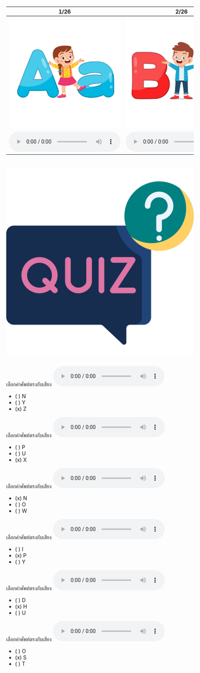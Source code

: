 <div class="carrousel">


|1/26|2/26|3/26|4/26|5/26|6/26|7/26|8/26|9/26|10/26|11/26|12/26|13/26|14/26|15/26|16/26|17/26|18/26|19/26|20/26|21/26|22/26|23/26|24/26|25/26|26/26|
| :----: | :----: | :----: | :----: | :----: | :----: | :----: | :----: | :----: | :----: | :----: | :----: | :----: | :----: | :----: | :----: | :----: | :----: | :----: | :----: | :----: | :----: | :----: | :----: | :----: | :----: |
|![](/media/img/alphabets__a.svg)|![](/media/img/alphabets__b.svg)|![](/media/img/alphabets__c.svg)|![](/media/img/alphabets__d.svg)|![](/media/img/alphabets__e.svg)|![](/media/img/alphabets__f.svg)|![](/media/img/alphabets__g.svg)|![](/media/img/alphabets__h.svg)|![](/media/img/alphabets__i.svg)|![](/media/img/alphabets__j.svg)|![](/media/img/alphabets__k.svg)|![](/media/img/alphabets__l.svg)|![](/media/img/alphabets__m.svg)|![](/media/img/alphabets__n.svg)|![](/media/img/alphabets__o.svg)|![](/media/img/alphabets__p.svg)|![](/media/img/alphabets__q.svg)|![](/media/img/alphabets__r.svg)|![](/media/img/alphabets__s.svg)|![](/media/img/alphabets__t.svg)|![](/media/img/alphabets__u.svg)|![](/media/img/alphabets__v.svg)|![](/media/img/alphabets__w.svg)|![](/media/img/alphabets__x.svg)|![](/media/img/alphabets__y.svg)|![](/media/img/alphabets__z.svg)|
|![](/media/audio/a.mp3)|![](/media/audio/b.mp3)|![](/media/audio/c.mp3)|![](/media/audio/d.mp3)|![](/media/audio/e.mp3)|![](/media/audio/f.mp3)|![](/media/audio/g.mp3)|![](/media/audio/h.mp3)|![](/media/audio/i.mp3)|![](/media/audio/j.mp3)|![](/media/audio/k.mp3)|![](/media/audio/l.mp3)|![](/media/audio/m.mp3)|![](/media/audio/n.mp3)|![](/media/audio/o.mp3)|![](/media/audio/p.mp3)|![](/media/audio/q.mp3)|![](/media/audio/r.mp3)|![](/media/audio/s.mp3)|![](/media/audio/t.mp3)|![](/media/audio/u.mp3)|![](/media/audio/v.mp3)|![](/media/audio/w.mp3)|![](/media/audio/x.mp3)|![](/media/audio/y.mp3)|![](/media/audio/z.mp3)|

</div>



# ![icon](/media/icons/quiz.svg) 


เลือกคำศัพท์ตรงกับเสียง ![](/media/audio/z.mp3) 
 - ( ) N
 - ( ) Y
 - (x) Z


เลือกคำศัพท์ตรงกับเสียง ![](/media/audio/x.mp3) 
 - ( ) P
 - ( ) U
 - (x) X


เลือกคำศัพท์ตรงกับเสียง ![](/media/audio/n.mp3) 
 - (x) N
 - ( ) O
 - ( ) W


เลือกคำศัพท์ตรงกับเสียง ![](/media/audio/p.mp3) 
 - ( ) I
 - (x) P
 - ( ) Y


เลือกคำศัพท์ตรงกับเสียง ![](/media/audio/h.mp3) 
 - ( ) D
 - (x) H
 - ( ) U


เลือกคำศัพท์ตรงกับเสียง ![](/media/audio/s.mp3) 
 - ( ) O
 - (x) S
 - ( ) T
